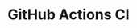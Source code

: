 # GitHub Actions CI




























































































































































































































































































































































































































































































































































































































































































































































































































































































































































































































































































































































































































































































































































































































































































































































































